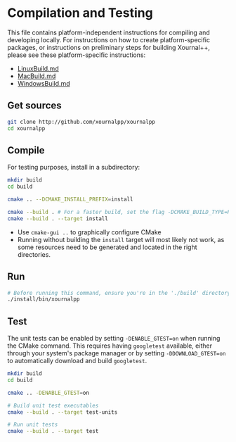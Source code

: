 # Compilation and Testing

This file contains platform-independent instructions for compiling and developing locally. For instructions on how to create platform-specific packages, or instructions on preliminary steps for building Xournal++, please see these platform-specific instructions:

- [LinuxBuild.md](./LinuxBuild.md)
- [MacBuild.md](./MacBuild.md)
- [WindowsBuild.md](./WindowsBuild.md)

## Get sources

```sh
git clone http://github.com/xournalpp/xournalpp
cd xournalpp
```

## Compile
For testing purposes, install in a subdirectory:

```sh
mkdir build
cd build

cmake .. --DCMAKE_INSTALL_PREFIX=install

cmake --build . # For a faster build, set the flag -DCMAKE_BUILD_TYPE=RelWithDebInfo
cmake --build . --target install
```

- Use `cmake-gui ..` to graphically configure CMake
- Running without building the `install` target will most likely not work, as
some resources need to be generated and located in the right directories.

## Run

```sh
# Before running this command, ensure you're in the './build' directory
./install/bin/xournalpp
```

## Test

The unit tests can be enabled by setting `-DENABLE_GTEST=on` when running the
CMake command. This requires having `googletest` available, either through your
system's package manager or by setting `-DDOWNLOAD_GTEST=on` to automatically
download and build `googletest`.

```sh
mkdir build
cd build

cmake .. -DENABLE_GTEST=on

# Build unit test executables
cmake --build . --target test-units

# Run unit tests
cmake --build . --target test
```
